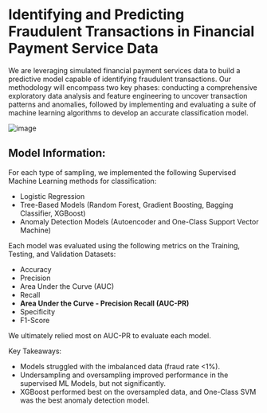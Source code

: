 # Identifying and Predicting Fraudulent Transactions in Financial Payment Service Data

We are leveraging simulated financial payment services data to build a predictive model capable of identifying fraudulent transactions.  Our methodology will encompass two key phases: conducting a comprehensive exploratory data analysis and feature engineering to uncover transaction patterns and anomalies, followed by implementing and evaluating a suite of machine learning algorithms to develop an accurate classification model.

![image](https://github.com/user-attachments/assets/7fa87a8d-8526-4dd3-9e1f-050b12c56392)

## Model Information:

For each type of sampling, we implemented the following Supervised Machine Learning methods for classification:

* Logistic Regression
* Tree-Based Models (Random Forest, Gradient Boosting, Bagging Classifier, XGBoost)
* Anomaly Detection Models (Autoencoder and One-Class Support Vector Machine)

Each model was evaluated using the following metrics on the Training, Testing, and Validation Datasets:

* Accuracy
* Precision
* Area Under the Curve (AUC)
* Recall
* **Area Under the Curve - Precision Recall (AUC-PR)**
* Specificity
* F1-Score

We ultimately relied most on AUC-PR to evaluate each model.

Key Takeaways:

* Models struggled with the imbalanced data (fraud rate <1%).
* Undersampling and oversampling improved performance in the supervised ML Models, but not significantly.
* XGBoost performed best on the oversampled data, and One-Class SVM was the best anomaly detection model.
